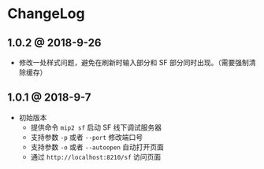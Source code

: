 # ChangeLog

## 1.0.2 @ 2018-9-26

* 修改一处样式问题，避免在刷新时输入部分和 SF 部分同时出现。（需要强制清除缓存）

## 1.0.1 @ 2018-9-7

* 初始版本
  * 提供命令 `mip2 sf` 启动 SF 线下调试服务器
  * 支持参数 `-p` 或者 `--port` 修改端口号
  * 支持参数 `-o` 或者 `--autoopen` 自动打开页面
  * 通过 `http://localhost:8210/sf` 访问页面
